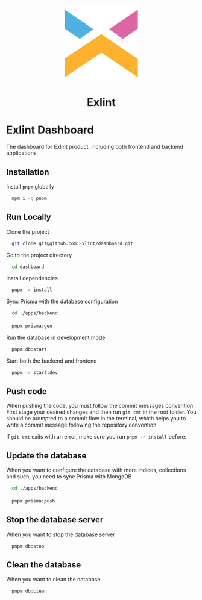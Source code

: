 <p align="center"><img src="assets/brand.png" height="200" width="200"/></p>

<h1 align="center">Exlint</h1>

# Exlint Dashboard

The dashboard for Exlint product, including both frontend and backend applications.

## Installation

Install `pnpm` globally

```bash
  npm i -g pnpm
```

## Run Locally

Clone the project

```bash
  git clone git@github.com:Exlint/dashboard.git
```

Go to the project directory

```bash
  cd dashboard
```

Install dependencies

```bash
  pnpm -r install
```

Sync Prisma with the database configuration

```bash
  cd ./apps/backend

  pnpm prisma:gen
```

Run the database in development mode

```bash
  pnpm db:start
```

Start both the backend and frontend

```bash
  pnpm -r start:dev
```

## Push code

When pushing the code, you must follow the commit messages convention.
First stage your desired changes and then run `git cmt` in the root folder.
You should be prompted to a commit flow in the terminal, which helps you to write a commit message following the repository convention.

If `git cmt` exits with an error, make sure you run `pnpm -r install` before.

## Update the database

When you want to configure the database with more indices, collections and such, you need to sync Prisma with MongoDB

```bash
  cd ./apps/backend

  pnpm prisma:push
```

## Stop the database server

When you want to stop the database server

```bash
  pnpm db:stop
```

## Clean the database

When you want to clean the database

```bash
  pnpm db:clean
```
